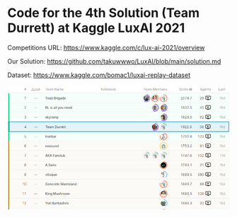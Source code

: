 # Code for the 4th Solution (Team Durrett) at Kaggle LuxAI 2021
Competitions URL: https://www.kaggle.com/c/lux-ai-2021/overview

Our Solution: https://github.com/takuwwwo/LuxAI/blob/main/solution.md

Dataset: https://www.kaggle.com/bomac1/luxai-replay-dataset

![img.png](img/leader_board.png)